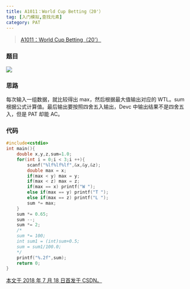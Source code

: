```yaml
---
title: A1011：World Cup Betting（20'）
tag: [入门模拟,查找元素]
category: PAT
---
```


>[A1011：World Cup Betting（20'）](https://pintia.cn/problem-sets/994805342720868352/problems/994805504927186944)

<!--more-->

### 题目

![](PAT\A1011.png)

### 思路

每次输入一组数据，就比较得出 max，然后根据最大值输出对应的 WTL。sum 根据公式计算值。最后输出要按照四舍五入输出，Devc 中输出结果不是四舍五入，但是 PAT 却能 AC。  

### 代码

```C++
#include<cstdio>
int main(){
	double x,y,z,sum=1.0;
	for(int i = 0;i < 3;i ++){
		scanf("%lf%lf%lf",&x,&y,&z);
		double max = x;
		if(max < y) max = y;
		if(max < z) max = z;
		if(max == x) printf("W ");
		else if(max == y) printf("T ");
		else if(max == z) printf("L ");
		sum *= max;
	}
	sum *= 0.65;
	sum --;
	sum *= 2;
	/*
	sum *= 100;
	int sum1 = (int)sum+0.5;
	sum = sum1/100.0;
	*/
	printf("%.2f",sum);
	return 0;
}
```

<u>本文于 2018 年 7 月 18 日首发于 [CSDN](https://blog.csdn.net/wonz5130/article/details/81105662)。</u>	